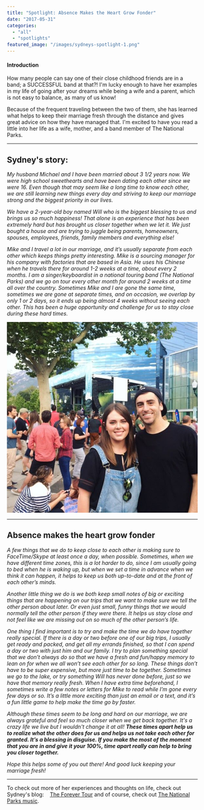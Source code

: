 ```yaml
---
title: "Spotlight: Absence Makes the Heart Grow Fonder"
date: "2017-05-31"
categories: 
  - "all"
  - "spotlights"
featured_image: "/images/sydneys-spotlight-1.png"
---
```


#### Introduction

How many people can say one of their close childhood friends are in a band; a SUCCESSFUL band at that?! I'm lucky enough to have her examples in my life of going after your dreams while being a wife and a parent, which is not easy to balance, as many of us know!

Because of the frequent traveling between the two of them, she has learned what helps to keep their marriage fresh through the distance and gives great advice on how they have managed that. I'm excited to have you read a little into her life as a wife, mother, and a band member of The National Parks.

* * *

## Sydney's story:

_My husband Michael and I have been married about 3 1/2 years now. We were high school sweethearts and have been dating each other since we were 16. Even though that may seem like a long time to know each other, we are still learning new things every day and striving to keep our marriage strong and the biggest priority in our lives._

_We have a 2-year-old boy named Will who is the biggest blessing to us and brings us so much happiness! That alone is an experience that has been extremely hard but has brought us closer together when we let it. We just bought a house and are trying to juggle being parents, homeowners, spouses, employees, friends, family members and everything else!_

_Mike and I travel a lot in our marriage, and it’s usually separate from each other which keeps things pretty interesting. Mike is a sourcing manager for his company with factories that are based in Asia. He uses his Chinese when he travels there for around 1-2 weeks at a time, about every 2 months. I am a singer/keyboardist in a national touring band (The National Parks) and we go on tour every other month for around 2 weeks at a time all over the country. Sometimes Mike and I are gone the same time, sometimes we are gone at separate times, and on occasion, we overlap by only 1 or 2 days, so it ends up being almost 4 weeks without seeing each other. This has been a huge opportunity and challenge for us to stay close during these hard times._

![newlywed advice, newlywed help, relating to newlyweds, relating to other couples, other couples' stories, stories from couples, learning from married couples, learning from couples, marriage advice, marriage help, marriage inspiration, the national parks, the national parks band, sydney macfarlane, brady parks, life in a band, married life in a band](/images/img_2586.jpg)

* * *

## Absence makes the heart grow fonder

_A few things that we do to keep close to each other is making sure to FaceTime/Skype at least once a day, when possible. Sometimes, when we have different time zones, this is a lot harder to do, since I am usually going to bed when he is waking up, but when we set a time in advance when we think it can happen, it helps to keep us both up-to-date and at the front of each other’s minds._

_Another little thing we do is we both keep small notes of big or exciting things that are happening on our trips that we want to make sure we tell the other person about later. Or even just small, funny things that we would normally tell the other person if they were there. It helps us stay close and not feel like we are missing out on so much of the other person’s life._

_One thing I find important is to try and make the time we do have together really special. If there is a day or two before one of our big trips, I usually get ready and packed, and get all my errands finished, so that I can spend a day or two with just him and our family. I try to plan something special that we don’t always do so that we have a fresh and fun/happy memory to lean on for when we all won’t see each other for so long. These things don’t have to be super expensive, but more just time to be together. Sometimes we go to the lake, or try something Will has never done before, just so we have that memory really fresh. When I have extra time beforehand, I sometimes write a few notes or letters for Mike to read while I’m gone every few days or so. It’s a little more exciting than just an email or a text, and it’s a fun little game to help make the time go by faster._

_Although these times seem to be long and hard on our marriage, we are always grateful and feel so much closer when we get back together. It's a crazy life we live but I wouldn't change it at all! **These times apart help us to realize what the other does for us and helps us not take each other for granted. It’s a blessing in disguise. If you make the most of the moment that you are in and give it your 100%, time apart really can help to bring you closer together.**_

_Hope this helps some of you out there! And good luck keeping your marriage fresh!_

* * *

To check out more of her experiences and thoughts on life, check out Sydney's blog:    [The Forever Tour](http://www.theforevertour.com/) and of course, check out [The National Parks music](http://thenationalparksmusic.com/listen/).
